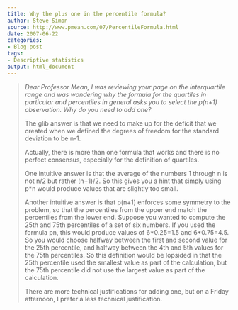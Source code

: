 ```yaml
---
title: Why the plus one in the percentile formula?
author: Steve Simon
source: http://www.pmean.com/07/PercentileFormula.html
date: 2007-06-22
categories:
- Blog post
tags:
- Descriptive statistics
output: html_document
---
```

> *Dear Professor Mean, I was reviewing your page on the interquartile
> range and was wondering why the formula for the quartiles in
> particular and percentiles in general asks you to select the p(n+1)
> observation. Why do you need to add one?*
>
> The glib answer is that we need to make up for the deficit that we
> created when we defined the degrees of freedom for the standard
> deviation to be n-1.
>
> Actually, there is more than one formula that works and there is no
> perfect consensus, especially for the definition of quartiles.
>
> One intuitive answer is that the average of the numbers 1 through n is
> not n/2 but rather (n+1)/2. So this gives you a hint that simply using
> p\*n would produce values that are slightly too small.
>
> Another intuitive answer is that p(n+1) enforces some symmetry to the
> problem, so that the percentiles from the upper end match the
> percentiles from the lower end. Suppose you wanted to compute the 25th
> and 75th percentiles of a set of six numbers. If you used the formula
> pn, this would produce values of 6\*0.25=1.5 and 6\*0.75=4.5. So you
> would choose halfway between the first and second value for the 25th
> percentile, and halfway between the 4th and 5th values for the 75th
> percentiles. So this definition would be lopsided in that the 25th
> percentile used the smallest value as part of the calculation, but the
> 75th percentile did not use the largest value as part of the
> calculation.
>
> There are more technical justifications for adding one, but on a
> Friday afternoon, I prefer a less technical justification.
